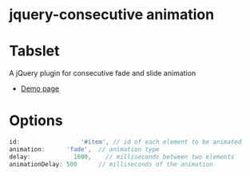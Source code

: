 jquery-consecutive animation
==================

# Tabslet

A jQuery plugin for consecutive fade and slide animation

* [Demo page][1]

# Options

```javascript
id: 		        '#item', // id of each element to be animated
animation:      'fade',  // animation type
delay:		      1000,    // milliseconds between two elements
animationDelay: 500      // milliseconds of the animation
```


[1]: http://mertkahyaoglu.github.io/jquery-consecutive/
